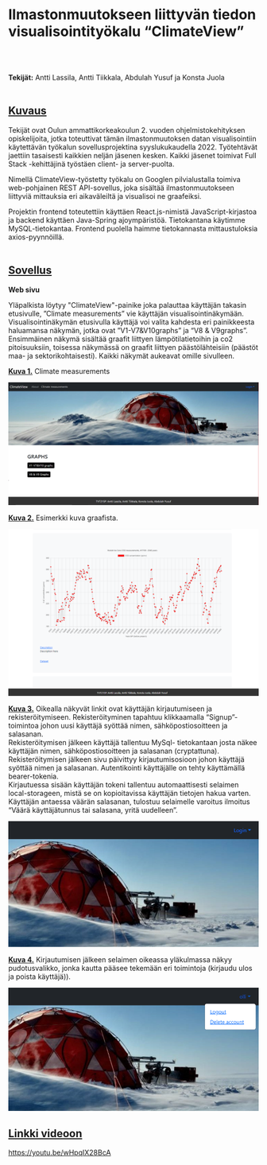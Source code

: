 # Ilmastonmuutokseen liittyvän tiedon visualisointityökalu “ClimateView”

<br/>
<br/>

**Tekijät:** Antti Lassila, Antti Tiikkala, Abdulah Yusuf ja Konsta Juola  
<br/>

  

## <ins>Kuvaus</ins>  

Tekijät ovat Oulun ammattikorkeakoulun 2. vuoden ohjelmistokehityksen opiskelijoita, jotka toteuttivat tämän ilmastonmuutoksen datan visualisointiin käytettävän työkalun sovellusprojektina syyslukukaudella 2022. Työtehtävät jaettiin tasaisesti kaikkien neljän jäsenen kesken. Kaikki jäsenet toimivat Full Stack -kehittäjinä työstäen client- ja server-puolta.  

Nimellä ClimateView-työstetty työkalu on Googlen pilvialustalla toimiva web-pohjainen REST API-sovellus, joka sisältää ilmastonmuutokseen liittyviä mittauksia eri aikaväleiltä ja visualisoi ne graafeiksi.  

Projektin frontend toteutettiin käyttäen React.js-nimistä JavaScript-kirjastoa ja backend käyttäen Java-Spring ajoympäristöä. Tietokantana käytimme MySQL-tietokantaa. Frontend puolella haimme tietokannasta mittaustuloksia axios-pyynnöillä.  
<br/>


## <ins>Sovellus</ins>


**Web sivu**  
  

Yläpalkista löytyy "ClimateView"-painike joka palauttaa käyttäjän takasin etusivulle, ”Climate measurements” vie käyttäjän visualisointinäkymään. Visualisointinäkymän etusivulla käyttäjä  voi valita kahdesta eri painikkeesta haluamansa näkymän, jotka ovat ”V1-V7&V10graphs” ja “V8 & V9graphs”. Ensimmäinen näkymä sisältää graafit liittyen lämpötilatietoihin ja co2 pitoisuuksiin, toisessa näkymässä on graafit liittyen päästölähteisiin (päästöt maa- ja sektorikohtaisesti). Kaikki näkymät aukeavat omille sivulleen.  

<ins>**Kuva 1.**</ins> Climate measurements  

![Alt text](client/src/re.PNG)
  

<ins>**Kuva 2.**</ins> Esimerkki kuva graafista.  

![Alt text](client/src/re2.PNG)
  

<ins>**Kuva 3.**</ins> Oikealla näkyvät linkit ovat käyttäjän kirjautumiseen ja rekisteröitymiseen. Rekisteröityminen tapahtuu klikkaamalla “Signup”-toimintoa johon uusi käyttäjä syöttää nimen, sähköpostiosoitteen ja salasanan.  
Rekisteröitymisen jälkeen käyttäjä tallentuu MySql- tietokantaan josta näkee käyttäjän nimen, sähköpostiosoitteen ja salasanan (cryptattuna).  
Rekisteröitymisen jälkeen sivu päivittyy kirjautumisosioon johon käyttäjä syöttää nimen ja salasanan. Autentikointi käyttäjälle on tehty käyttämällä bearer-tokenia.  
Kirjautuessa sisään käyttäjän tokeni tallentuu automaattisesti selaimen local-storageen, mistä se on kopioitavissa käyttäjän tietojen hakua varten.  
Käyttäjän antaessa väärän salasanan, tulostuu selaimelle varoitus ilmoitus “Väärä käyttäjätunnus tai salasana, yritä uudelleen”.  

 ![Alt text](client/src/re3.PNG)  
  

<ins>**Kuva 4.**</ins> Kirjautumisen jälkeen selaimen oikeassa yläkulmassa näkyy pudotusvalikko, jonka kautta pääsee tekemään eri toimintoja (kirjaudu ulos ja poista käyttäjä)).  

 ![Alt text](client/src/re4.PNG)  
  
  
## <ins>Linkki videoon</ins>  

https://youtu.be/wHpqIX28BcA 
